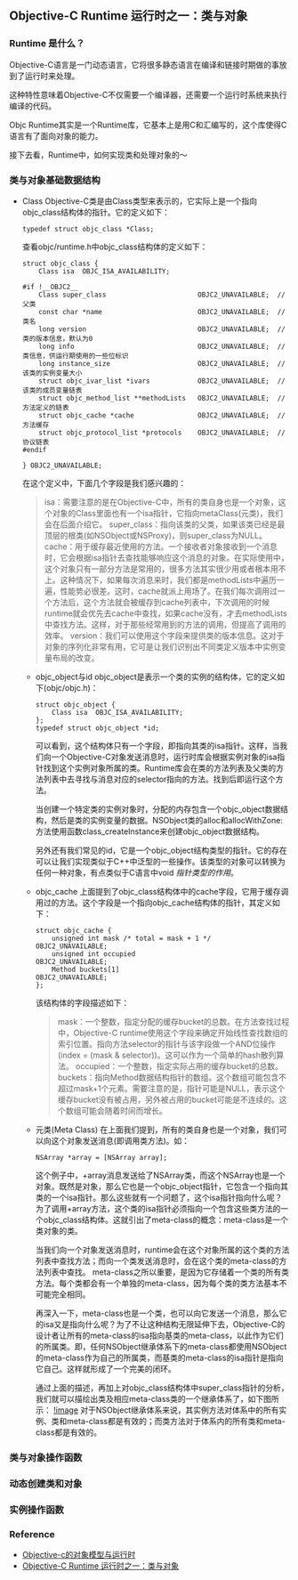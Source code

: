 ## Objective-C Runtime 运行时之一：类与对象

### Runtime 是什么？

Objective-C语言是一门动态语言，它将很多静态语言在编译和链接时期做的事放到了运行时来处理。

这种特性意味着Objective-C不仅需要一个编译器，还需要一个运行时系统来执行编译的代码。

Objc Runtime其实是一个Runtime库，它基本上是用C和汇编写的，这个库使得C语言有了面向对象的能力。

接下去看，Runtime中，如何实现类和处理对象的～

### 类与对象基础数据结构

* Class
  Objective-C类是由Class类型来表示的，它实际上是一个指向objc_class结构体的指针。它的定义如下：
  ```
  typedef struct objc_class *Class;
  ```
  查看objc/runtime.h中objc_class结构体的定义如下：
  ```
  struct objc_class {
      Class isa  OBJC_ISA_AVAILABILITY;

  #if !__OBJC2__
      Class super_class                       OBJC2_UNAVAILABLE;  // 父类
      const char *name                        OBJC2_UNAVAILABLE;  // 类名
      long version                            OBJC2_UNAVAILABLE;  // 类的版本信息，默认为0
      long info                               OBJC2_UNAVAILABLE;  // 类信息，供运行期使用的一些位标识
      long instance_size                      OBJC2_UNAVAILABLE;  // 该类的实例变量大小
      struct objc_ivar_list *ivars            OBJC2_UNAVAILABLE;  // 该类的成员变量链表
      struct objc_method_list **methodLists   OBJC2_UNAVAILABLE;  // 方法定义的链表
      struct objc_cache *cache                OBJC2_UNAVAILABLE;  // 方法缓存
      struct objc_protocol_list *protocols    OBJC2_UNAVAILABLE;  // 协议链表
  #endif

  } OBJC2_UNAVAILABLE;
  ```

  在这个定义中，下面几个字段是我们感兴趣的：
    > isa：需要注意的是在Objective-C中，所有的类自身也是一个对象，这个对象的Class里面也有一个isa指针，它指向metaClass(元类)，我们会在后面介绍它。
    > super_class：指向该类的父类，如果该类已经是最顶层的根类(如NSObject或NSProxy)，则super_class为NULL。
    > cache：用于缓存最近使用的方法。一个接收者对象接收到一个消息时，它会根据isa指针去查找能够响应这个消息的对象。在实际使用中，这个对象只有一部分方法是常用的，很多方法其实很少用或者根本用不上。这种情况下，如果每次消息来时，我们都是methodLists中遍历一遍，性能势必很差。这时，cache就派上用场了。在我们每次调用过一个方法后，这个方法就会被缓存到cache列表中，下次调用的时候runtime就会优先去cache中查找，如果cache没有，才去methodLists中查找方法。这样，对于那些经常用到的方法的调用，但提高了调用的效率。
    > version：我们可以使用这个字段来提供类的版本信息。这对于对象的序列化非常有用，它可是让我们识别出不同类定义版本中实例变量布局的改变。

  * objc_object与id
    objc_object是表示一个类的实例的结构体，它的定义如下(objc/objc.h)：
    ```
    struct objc_object {
        Class isa  OBJC_ISA_AVAILABILITY;
    };
    typedef struct objc_object *id;
    ```
    可以看到，这个结构体只有一个字段，即指向其类的isa指针。这样，当我们向一个Objective-C对象发送消息时，运行时库会根据实例对象的isa指针找到这个实例对象所属的类。Runtime库会在类的方法列表及父类的方法列表中去寻找与消息对应的selector指向的方法。找到后即运行这个方法。

    当创建一个特定类的实例对象时，分配的内存包含一个objc_object数据结构，然后是类的实例变量的数据。NSObject类的alloc和allocWithZone:方法使用函数class_createInstance来创建objc_object数据结构。

    另外还有我们常见的id，它是一个objc_object结构类型的指针。它的存在可以让我们实现类似于C++中泛型的一些操作。该类型的对象可以转换为任何一种对象，有点类似于C语言中void *指针类型的作用*。

  * objc_cache
    上面提到了objc_class结构体中的cache字段，它用于缓存调用过的方法。这个字段是一个指向objc_cache结构体的指针，其定义如下：
    ```
    struct objc_cache {
        unsigned int mask /* total = mask + 1 */                 OBJC2_UNAVAILABLE;
        unsigned int occupied                                    OBJC2_UNAVAILABLE;
        Method buckets[1]                                        OBJC2_UNAVAILABLE;
    };
    ```
    该结构体的字段描述如下：
      > mask：一个整数，指定分配的缓存bucket的总数。在方法查找过程中，Objective-C runtime使用这个字段来确定开始线性查找数组的索引位置。指向方法selector的指针与该字段做一个AND位操作(index = (mask & selector))。这可以作为一个简单的hash散列算法。
      > occupied：一个整数，指定实际占用的缓存bucket的总数。
      > buckets：指向Method数据结构指针的数组。这个数组可能包含不超过mask+1个元素。需要注意的是，指针可能是NULL，表示这个缓存bucket没有被占用，另外被占用的bucket可能是不连续的。这个数组可能会随着时间而增长。

  * 元类(Meta Class)
    在上面我们提到，所有的类自身也是一个对象，我们可以向这个对象发送消息(即调用类方法)。如：
    ```
    NSArray *array = [NSArray array];
    ```
    这个例子中，+array消息发送给了NSArray类，而这个NSArray也是一个对象。既然是对象，那么它也是一个objc_object指针，它包含一个指向其类的一个isa指针。那么这些就有一个问题了，这个isa指针指向什么呢？为了调用+array方法，这个类的isa指针必须指向一个包含这些类方法的一个objc_class结构体。这就引出了meta-class的概念：meta-class是一个类对象的类。

    当我们向一个对象发送消息时，runtime会在这个对象所属的这个类的方法列表中查找方法；而向一个类发送消息时，会在这个类的meta-class的方法列表中查找。
    meta-class之所以重要，是因为它存储着一个类的所有类方法。每个类都会有一个单独的meta-class，因为每个类的类方法基本不可能完全相同。

    再深入一下，meta-class也是一个类，也可以向它发送一个消息，那么它的isa又是指向什么呢？为了不让这种结构无限延伸下去，Objective-C的设计者让所有的meta-class的isa指向基类的meta-class，以此作为它们的所属类。即，任何NSObject继承体系下的meta-class都使用NSObject的meta-class作为自己的所属类，而基类的meta-class的isa指针是指向它自己。这样就形成了一个完美的闭环。

    通过上面的描述，再加上对objc_class结构体中super_class指针的分析，我们就可以描绘出类及相应meta-class类的一个继承体系了，如下图所示：
    [!image](../images/meta-class.png)
    对于NSObject继承体系来说，其实例方法对体系中的所有实例、类和meta-class都是有效的；而类方法对于体系内的所有类和meta-class都是有效的。

### 类与对象操作函数




### 动态创建类和对象




### 实例操作函数



### Reference

  * [Objective-c的对象模型与运行时](http://www.molotang.com/articles/1912.html)
  * [Objective-C Runtime 运行时之一：类与对象](http://www.cocoachina.com/ios/20141031/10105.html)
